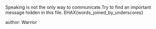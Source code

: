 Speaking is not the only way to communicate.Try to find an important message hidden in this file.
EHAX{words_joined_by_underscores}

author: Warrior
